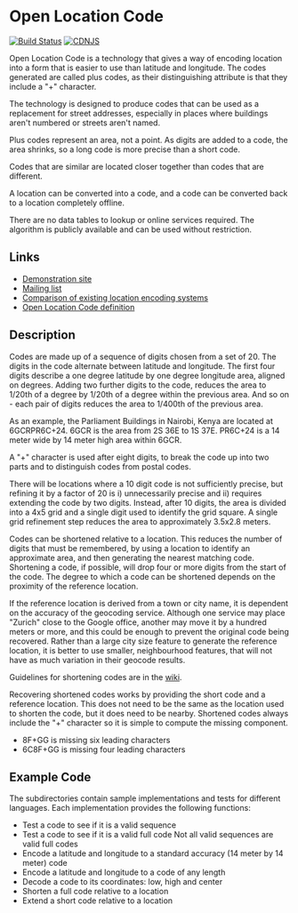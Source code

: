 Open Location Code
==================

[![Build Status](https://api.travis-ci.org/google/open-location-code.svg?branch=master)](https://travis-ci.org/google/open-location-code)
[![CDNJS](https://img.shields.io/cdnjs/v/openlocationcode.svg)](https://cdnjs.com/libraries/openlocationcode)

Open Location Code is a technology that gives a way of encoding location into a form that is
easier to use than latitude and longitude. The codes generated are called plus codes, as their
distinguishing attribute is that they include a "+" character.

The technology is designed to produce codes that can be used as a replacement for street addresses, especially
in places where buildings aren't numbered or streets aren't named.

Plus codes represent an area, not a point. As digits are added
to a code, the area shrinks, so a long code is more precise than a short
code.

Codes that are similar are located closer together than codes that are
different.

A location can be converted into a code, and a code can be converted back
to a location completely offline.

There are no data tables to lookup or online services required. The
algorithm is publicly available and can be used without restriction.

Links
-----
 * [Demonstration site](http://plus.codes/)
 * [Mailing list](https://groups.google.com/forum/#!forum/open-location-code)
 * [Comparison of existing location encoding systems](https://github.com/google/open-location-code/wiki/Evaluation-of-Location-Encoding-Systems)
 * [Open Location Code definition](https://github.com/google/open-location-code/blob/master/docs/olc_definition.adoc)

Description
-----------

Codes are made up of a sequence of digits chosen from a set of 20. The
digits in the code alternate between latitude and longitude. The first
four digits describe a one degree latitude by one degree longitude
area, aligned on degrees. Adding two further digits to the code,
reduces the area to 1/20th of a degree by 1/20th of a degree within the
previous area. And so on - each pair of digits reduces the area to
1/400th of the previous area.

As an example, the Parliament Buildings in Nairobi, Kenya are located at
6GCRPR6C+24. 6GCR is the area from 2S 36E to 1S 37E. PR6C+24 is a 14 meter
wide by 14 meter high area within 6GCR.

A "+" character is used after eight digits, to break the code up into two parts
and to distinguish codes from postal codes.

There will be locations where a 10 digit code is not sufficiently precise, but
refining it by a factor of 20 is i) unnecessarily precise and ii) requires extending
the code by two digits. Instead, after 10 digits, the area is divided
into a 4x5 grid and a single digit used to identify the grid square. A single
grid refinement step reduces the area to approximately 3.5x2.8 meters.

Codes can be shortened relative to a location. This reduces the number of digits
that must be remembered, by using a location to identify an approximate area,
and then generating the nearest matching code. Shortening a code, if possible,
will drop four or more digits from the start of the code. The degree to which a
code can be shortened depends on the proximity of the reference location.

If the reference location is derived from a town or city name, it is dependent
on the accuracy of the geocoding service. Although one service may place
"Zurich" close to the Google office, another may move it by a hundred meters or
more, and this could be enough to prevent the original code being recovered.
Rather than a large city size feature to generate the reference location, it is
better to use smaller, neighbourhood features, that will not have as much
variation in their geocode results.

Guidelines for shortening codes are in the [wiki](https://github.com/google/open-location-code/wiki).

Recovering shortened codes works by providing the short code and a reference
location. This does not need to be the same as the location used to shorten the
code, but it does need to be nearby. Shortened codes always include the "+"
character so it is simple to compute the missing component.

 * 8F+GG is missing six leading characters
 * 6C8F+GG is missing four leading characters

Example Code
------------

The subdirectories contain sample implementations and tests for different
languages. Each implementation provides the following functions:

 * Test a code to see if it is a valid sequence
 * Test a code to see if it is a valid full code
   Not all valid sequences are valid full codes
 * Encode a latitude and longitude to a standard accuracy
   (14 meter by 14 meter) code
 * Encode a latitude and longitude to a code of any length
 * Decode a code to its coordinates: low, high and center
 * Shorten a full code relative to a location
 * Extend a short code relative to a location